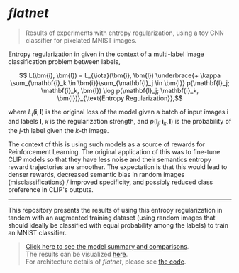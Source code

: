 # *flatnet*

> Results of experiments with entropy regularization, using a toy CNN classifier for pixelated MNIST images.  

Entropy regularization in given in the context of a multi-label image classification problem between labels,

```math
    L(\bm{i}, \bm{l}) = L_{\iota}(\bm{i}, \bm{l}) \underbrace{+ \kappa \sum_{\mathbf{i}_k \in \bm{i}}\sum_{\mathbf{l}_j \in \bm{l}} p(\mathbf{l}_j; \mathbf{i}_k, \bm{l}) \log p(\mathbf{l}_j; \mathbf{i}_k, \bm{l})}_{\text{Entropy Regularization}},
```

where $L_{\iota}(\bm{i}, \bm{l})$ is the original loss of the model given a batch of input images $\bm{i}$ and labels $\bm{l}$, $\kappa$ is the regularization strength, and $p(\mathbf{l}_j; \mathbf{i}_k, \bm{l})$ is the probability of the $j$-th label given the $k$-th image.

The context of this is using such models as a source of rewards for Reinforcement Learning.
The original application of this was to fine-tune CLIP models so that they have less noise and their semantics entropy reward trajectories are smoother.
The expectation is that this would lead to denser rewards, decreased semantic bias in random images (misclassifications) / improved specificity, and possibly reduced class preference in CLIP's outputs.

---

This repository presents the results of using this entropy regularization in tandem with an augmented training dataset (using random images that should ideally be classified with equal probability among the labels) to train an MNIST classifier.

> [Click here to see the model summary and comparisons](./info/Flatnet%20Models%20Summary.md).  
> The results can be visualized [here](https://www.sharecanvas.io/p/flatnet-comparison).  
> For architecture details of *flatnet*, please see [the code](./flatnet.py).
